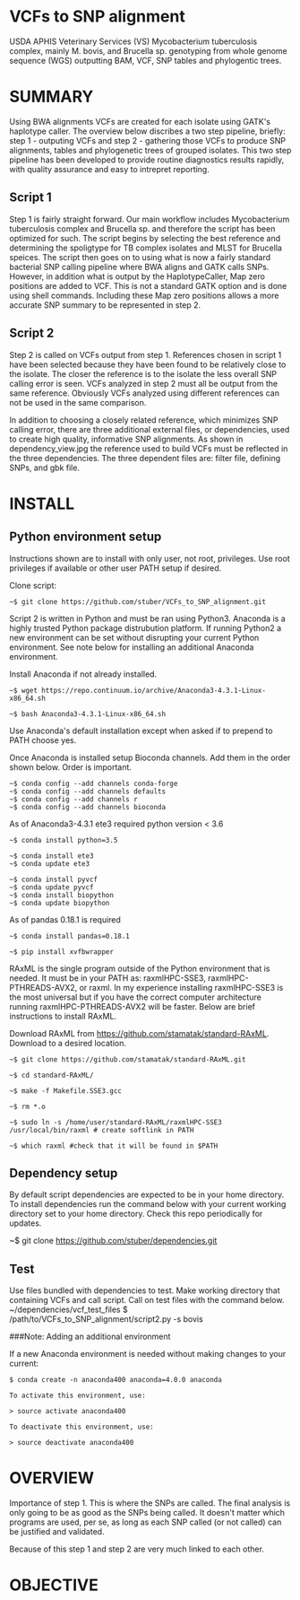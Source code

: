 VCFs to SNP alignment
=====================

USDA APHIS Veterinary Services (VS) Mycobacterium tuberculosis complex, mainly M. bovis, and Brucella sp. genotyping from whole genome sequence (WGS) outputting BAM, VCF, SNP tables and phylogentic trees. 

SUMMARY
========

Using BWA alignments VCFs are created for each isolate using GATK's haplotype caller.  The overview below discribes a two step pipeline, briefly: step 1 - outputing VCFs and step 2 - gathering those VCFs to produce SNP alignments, tables and phylogenetic trees of grouped isolates.  This two step pipeline has been developed to provide routine diagnostics results rapidly, with quality assurance and easy to intrepret reporting.

## Script 1
Step 1 is fairly straight forward.  Our main workflow includes Mycobacterium tuberculosis complex and Brucella sp. and therefore the script has been optimized for such.  The script begins by selecting the best reference and determining the spoligtype for TB complex isolates and MLST for Brucella speices.  The script then goes on to using what is now a fairly standard bacterial SNP calling pipeline where BWA aligns and GATK calls SNPs.  However, in addition what is output by the HaplotypeCaller, Map zero positions are added to VCF.  This is not a standard GATK option and is done using shell commands.  Including these Map zero positions allows a more accurate SNP summary to be represented in step 2.

## Script 2
Step 2 is called on VCFs output from step 1.  References chosen in script 1 have been selected because they have been found to be relatively close to the isolate.  The closer the reference is to the isolate the less overall SNP calling error is seen.  VCFs analyzed in step 2 must all be output from the same reference.  Obviously VCFs analyzed using different references can not be used in the same comparison.


In addition to choosing a closely related reference, which minimizes SNP calling error, there are three additional external files, or dependencies, used to create high quality, informative SNP alignments.  As shown in dependency_view.jpg the reference used to build VCFs must be reflected in the three dependencies.  The three dependent files are: filter file, defining SNPs, and gbk file.

INSTALL
=======

## Python environment setup

Instructions shown are to install with only user, not root, privileges.  Use root privileges if available or other user PATH setup if desired.

Clone script: 

    ~$ git clone https://github.com/stuber/VCFs_to_SNP_alignment.git

Script 2 is written in Python and must be ran using Python3.  Anaconda is a highly trusted Python package distrubution platform.  If running Python2 a new environment can be set without disrupting your current Python environment.  See note below for installing an additional Anaconda environment.  

Install Anaconda if not already installed.

    ~$ wget https://repo.continuum.io/archive/Anaconda3-4.3.1-Linux-x86_64.sh
        
    ~$ bash Anaconda3-4.3.1-Linux-x86_64.sh
    
Use Anaconda's default installation except when asked if to prepend to PATH choose yes.
    
Once Anaconda is installed setup Bioconda channels.  Add them in the order shown below.  Order is important.

    ~$ conda config --add channels conda-forge
    ~$ conda config --add channels defaults
    ~$ conda config --add channels r
    ~$ conda config --add channels bioconda
    
As of Anaconda3-4.3.1 ete3 required python version < 3.6

    ~$ conda install python=3.5
    
    ~$ conda install ete3
    ~$ conda update ete3
    
    ~$ conda install pyvcf
    ~$ conda update pyvcf
    ~$ conda install biopython
    ~$ conda update biopython

As of pandas 0.18.1 is required

    ~$ conda install pandas=0.18.1
    
    ~$ pip install xvfbwrapper

RAxML is the single program outside of the Python environment that is needed.  It must be in your PATH as: raxmlHPC-SSE3, raxmlHPC-PTHREADS-AVX2, or raxml.  In my experience installing raxmlHPC-SSE3 is the most universal but if you have the correct computer architecture running raxmlHPC-PTHREADS-AVX2 will be faster.  Below are brief instructions to install RAxML.

Download RAxML from https://github.com/stamatak/standard-RAxML.  Download to a desired location.

    ~$ git clone https://github.com/stamatak/standard-RAxML.git

    ~$ cd standard-RAxML/

    ~$ make -f Makefile.SSE3.gcc

    ~$ rm *.o

    ~$ sudo ln -s /home/user/standard-RAxML/raxmlHPC-SSE3 /usr/local/bin/raxml # create softlink in PATH

    ~$ which raxml #check that it will be found in $PATH    

## Dependency setup
By default script dependencies are expected to be in your home directory.  To install dependencies run the command below with your current working directory set to your home directory.  Check this repo periodically for updates.

~$ git clone https://github.com/stuber/dependencies.git

## Test
Use files bundled with dependencies to test.  Make working directory that containing VCFs and call script.  Call on test files with the command below.
~/dependencies/vcf_test_files $  /path/to/VCFs_to_SNP_alignment/script2.py -s bovis

###Note:  Adding an additional environment

If a new Anaconda environment is needed without making changes to your current:
        
    $ conda create -n anaconda400 anaconda=4.0.0 anaconda
    
    To activate this environment, use:
    
    > source activate anaconda400
    
    To deactivate this environment, use:
    
    > source deactivate anaconda400

OVERVIEW
========

Importance of step 1.  This is where the SNPs are called.  The final analysis is only going to be as good as the SNPs being called.  It doesn't matter which programs are used, per se, as long as each SNP called (or not called) can be justified and validated.

Because of this step 1 and step 2 are very much linked to each other.


OBJECTIVE
==========

